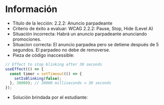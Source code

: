 # Información

- Título de la lección: 2.2.2: Anuncio parpadeante
- Criterio de éxito a evaluar: WCAG 2.2.2: Pause, Stop, Hide (Level A)
- Situación incorrecta: Habrá un anuncio parpadeante anunciando promociones.
- Situacion correcta: El anuncio parpadea pero se detiene después de 5 segundos. El parpadeo no debe de removerse.
- Pieza de código inaccessible:

```javascript
// Effect to stop blinking after 30 seconds
useEffect(() => {
  const timer = setTimeout(() => {
    setIsBlinking(false);
  }, 30000); // 30000 milliseconds = 30 seconds
});
```

- Solución brindada por el estudiante:
